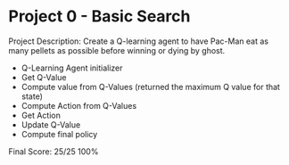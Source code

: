 # Project 0 - Basic Search

Project Description:
Create a Q-learning agent to have Pac-Man eat as many pellets as possible before winning or dying by ghost.

+ Q-Learning Agent initializer
+ Get Q-Value
+ Compute value from Q-Values (returned the maximum Q value for that state)
+ Compute Action from Q-Values
+ Get Action
+ Update Q-Value
+ Compute final policy

Final Score: 
25/25
100%
